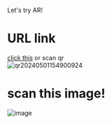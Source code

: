 Let's try AR!
# URL link
[click this](https://mfmkawa.github.io/artestpresen/) or scan qr<br>
![qr20240501154900924](https://github.com/mfmkawa/artestpresen/assets/105440574/86692d0d-2a35-42b5-93b7-3493d70b906d)<br>


# scan this image!<br>

![image](https://github.com/mfmkawa/artestpresen/assets/105440574/bd5f7ca8-3bb0-475a-ad05-77522a2b7cd7)

